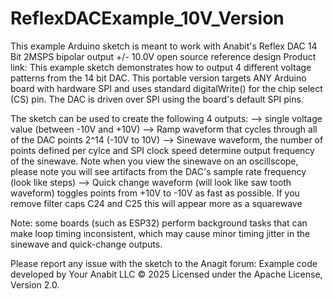 # ReflexDACExample_10V_Version
This example Arduino sketch is meant to work with Anabit's Reflex DAC 14 Bit 2MSPS bipolar output +/- 10.0V
open source reference design
Product link: 
This example sketch demonstrates how to output 4 different voltage patterns from the 14 bit DAC. 
This portable version targets ANY Arduino board with hardware SPI and uses standard digitalWrite()
for the chip select (CS) pin. The DAC is driven over SPI using the board's default SPI pins.

The sketch can be used to create the following 4 outputs: 
--> single voltage value (between -10V and +10V)
--> Ramp waveform that cycles through all of the DAC points 2^14 (-10V to 10V)
--> Sinewave waveform, the number of points defined per cylce and SPI clock speed determine
output frequency of the sinewave. Note when you view the sinewave on an oscillscope, please 
note you will see artifacts from the DAC's sample rate frequency (look like steps)
--> Quick change waveform (will look like saw tooth waveform) toggles points from +10V to
-10V as fast as possible. If you remove filter caps C24 and C25 this will appear more as a
squarewave

Note: some boards (such as ESP32) perform background tasks that can make loop timing inconsistent, which may cause 
minor timing jitter in the sinewave and quick-change outputs.

Please report any issue with the sketch to the Anagit forum: 
Example code developed by Your Anabit LLC © 2025
Licensed under the Apache License, Version 2.0.

